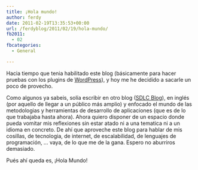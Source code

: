```yaml
---
title: ¡Hola mundo!
author: ferdy
date: 2011-02-19T13:35:53+00:00
url: /ferdyblog/2011/02/19/hola-mundo/
fb2011:
  - 02
fbcategories:
  - General

---
```

Hacia tiempo que tenia habilitado este blog (b&aacute;sicamente para hacer pruebas con los plugins de [WordPress][1]), y hoy me he decidido a sacarle un poco de provecho.

Como algunos ya sabeis, sol&iacute;a escribir en otro blog ([SDLC Blog][2]), en ingl&eacute;s (por aquello de llegar a un p&uacute;blico m&aacute;s amplio) y enfocado el mundo de las metodologias y herramientas de desarrollo de aplicaciones (que es de lo que trabajaba hasta ahora). Ahora quiero disponer de un espacio donde pueda vomitar mis reflexiones sin estar atado ni a una tematica ni a un idioma en concreto. De ah&iacute; que aproveche este blog para hablar de mis cosillas, de tecnologia, de internet, de escalabilidad, de lenguajes de programaci&oacute;n, &#8230; vaya, de lo que me de la gana. Espero no aburriros demasiado.

Pués ah&iacute; queda es, ¡Hola Mundo!

 [1]: http://wordpress.org
 [2]: /blog/